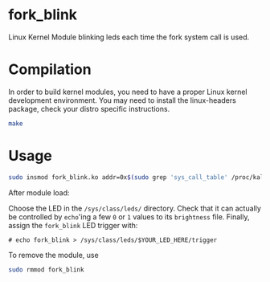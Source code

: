 # fork_blink
Linux Kernel Module blinking leds each time the fork system call is used.

# Compilation

In order to build kernel modules, you need to have a proper Linux kernel development environment.
You may need to install the linux-headers package, check your distro specific instructions.

```bash
make
```

# Usage
```bash
sudo insmod fork_blink.ko addr=0x$(sudo grep 'sys_call_table' /proc/kallsyms | cut -d' ' -f1 | cut -d' ' -f1)
```

After module load:

Choose the LED in the `/sys/class/leds/` directory. Check that it can actually
be controlled by `echo`'ing a few `0` or `1` values to its `brightness` file.
Finally, assign the `fork_blink` LED trigger with:
```
# echo fork_blink > /sys/class/leds/$YOUR_LED_HERE/trigger
```

To remove the module, use
```bash
sudo rmmod fork_blink
```
